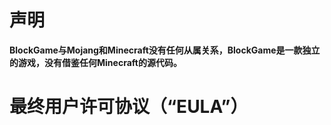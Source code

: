 # 声明
**BlockGame与Mojang和Minecraft没有任何从属关系，BlockGame是一款独立的游戏，没有借鉴任何Minecraft的源代码。**
# 最终用户许可协议（“EULA”）

